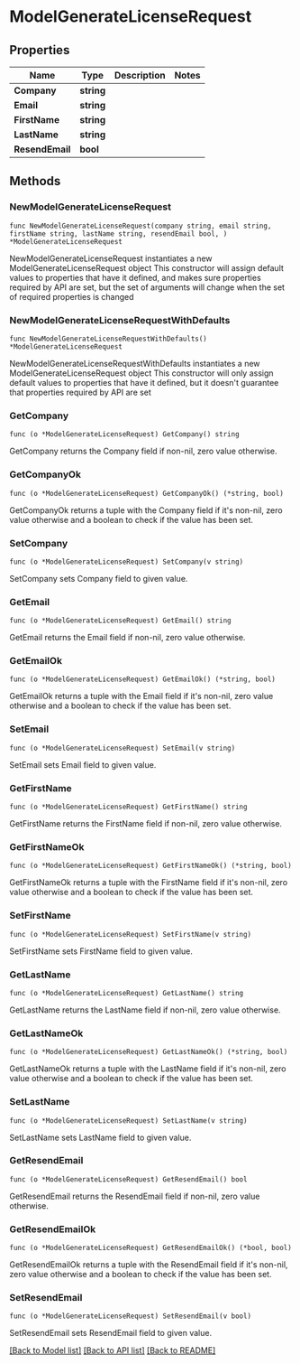 # ModelGenerateLicenseRequest

## Properties

Name | Type | Description | Notes
------------ | ------------- | ------------- | -------------
**Company** | **string** |  | 
**Email** | **string** |  | 
**FirstName** | **string** |  | 
**LastName** | **string** |  | 
**ResendEmail** | **bool** |  | 

## Methods

### NewModelGenerateLicenseRequest

`func NewModelGenerateLicenseRequest(company string, email string, firstName string, lastName string, resendEmail bool, ) *ModelGenerateLicenseRequest`

NewModelGenerateLicenseRequest instantiates a new ModelGenerateLicenseRequest object
This constructor will assign default values to properties that have it defined,
and makes sure properties required by API are set, but the set of arguments
will change when the set of required properties is changed

### NewModelGenerateLicenseRequestWithDefaults

`func NewModelGenerateLicenseRequestWithDefaults() *ModelGenerateLicenseRequest`

NewModelGenerateLicenseRequestWithDefaults instantiates a new ModelGenerateLicenseRequest object
This constructor will only assign default values to properties that have it defined,
but it doesn't guarantee that properties required by API are set

### GetCompany

`func (o *ModelGenerateLicenseRequest) GetCompany() string`

GetCompany returns the Company field if non-nil, zero value otherwise.

### GetCompanyOk

`func (o *ModelGenerateLicenseRequest) GetCompanyOk() (*string, bool)`

GetCompanyOk returns a tuple with the Company field if it's non-nil, zero value otherwise
and a boolean to check if the value has been set.

### SetCompany

`func (o *ModelGenerateLicenseRequest) SetCompany(v string)`

SetCompany sets Company field to given value.


### GetEmail

`func (o *ModelGenerateLicenseRequest) GetEmail() string`

GetEmail returns the Email field if non-nil, zero value otherwise.

### GetEmailOk

`func (o *ModelGenerateLicenseRequest) GetEmailOk() (*string, bool)`

GetEmailOk returns a tuple with the Email field if it's non-nil, zero value otherwise
and a boolean to check if the value has been set.

### SetEmail

`func (o *ModelGenerateLicenseRequest) SetEmail(v string)`

SetEmail sets Email field to given value.


### GetFirstName

`func (o *ModelGenerateLicenseRequest) GetFirstName() string`

GetFirstName returns the FirstName field if non-nil, zero value otherwise.

### GetFirstNameOk

`func (o *ModelGenerateLicenseRequest) GetFirstNameOk() (*string, bool)`

GetFirstNameOk returns a tuple with the FirstName field if it's non-nil, zero value otherwise
and a boolean to check if the value has been set.

### SetFirstName

`func (o *ModelGenerateLicenseRequest) SetFirstName(v string)`

SetFirstName sets FirstName field to given value.


### GetLastName

`func (o *ModelGenerateLicenseRequest) GetLastName() string`

GetLastName returns the LastName field if non-nil, zero value otherwise.

### GetLastNameOk

`func (o *ModelGenerateLicenseRequest) GetLastNameOk() (*string, bool)`

GetLastNameOk returns a tuple with the LastName field if it's non-nil, zero value otherwise
and a boolean to check if the value has been set.

### SetLastName

`func (o *ModelGenerateLicenseRequest) SetLastName(v string)`

SetLastName sets LastName field to given value.


### GetResendEmail

`func (o *ModelGenerateLicenseRequest) GetResendEmail() bool`

GetResendEmail returns the ResendEmail field if non-nil, zero value otherwise.

### GetResendEmailOk

`func (o *ModelGenerateLicenseRequest) GetResendEmailOk() (*bool, bool)`

GetResendEmailOk returns a tuple with the ResendEmail field if it's non-nil, zero value otherwise
and a boolean to check if the value has been set.

### SetResendEmail

`func (o *ModelGenerateLicenseRequest) SetResendEmail(v bool)`

SetResendEmail sets ResendEmail field to given value.



[[Back to Model list]](../README.md#documentation-for-models) [[Back to API list]](../README.md#documentation-for-api-endpoints) [[Back to README]](../README.md)


